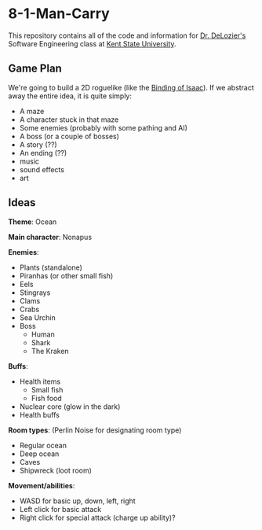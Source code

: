 # 8-1-Man-Carry
This repository contains all of the code and information for [Dr. DeLozier's](https://www.kent.edu/cs/global-circ/dr-gregory-delozier-progressive-insurance) Software Engineering class at [Kent State University](https://www.kent.edu/). 

## Game Plan
We're going to build a 2D roguelike (like the [Binding of Isaac](https://store.steampowered.com/app/113200/The_Binding_of_Isaac/)). If we abstract away the entire idea, it is quite simply:
- A maze
- A character stuck in that maze
- Some enemies (probably with some pathing and AI)
- A boss (or a couple of bosses)
- A story (??)
- An ending (??)
- music
- sound effects
- art

## Ideas 
**Theme**: Ocean

**Main character**: Nonapus

**Enemies**:
- Plants (standalone)
- Piranhas (or other small fish)
- Eels
- Stingrays
- Clams
- Crabs
- Sea Urchin
- Boss
	- Human
	- Shark
	- The Kraken

**Buffs**:
- Health items
	- Small fish
    - Fish food
- Nuclear core (glow in the dark)
- Health buffs

**Room types**: (Perlin Noise for designating room type)
- Regular ocean
- Deep ocean
- Caves
- Shipwreck (loot room)

**Movement/abilities**:
- WASD for basic up, down, left, right
- Left click for basic attack
- Right click for special attack (charge up ability)?

